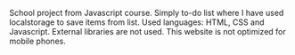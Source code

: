 School project from Javascript course.
Simply to-do list where I have used localstorage to save items from list. 
Used languages: HTML, CSS and Javascript. External libraries are not used.
This website is not optimized for mobile phones.
